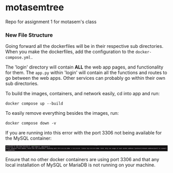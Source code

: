 # motasemtree
Repo for assignment 1 for motasem's class

### New File Structure
Going forward all the dockerfiles will be in their respective sub directories. When you make the dockerfiles, add the configuration to the `docker-compose.yml.` 

The 'login' directory will contain **ALL** the web app pages, and functionality for them. The `app.py` within 'login' will contain all the functions and routes to go between the web apps. Other services can probably go within their own sub directories.

To build the images, containers, and network easily, cd into app and run:

```
docker compose up --build
```

To easily remove everything besides the images, run:

```
docker compose down -v
```

If you are running into this error with the port 3306 not being available for the MySQL container:

![MySQL Port Error](./images/mysql_port_error.jpg)

Ensure that no other docker containers are using port 3306 and that any local installation of MySQL or MariaDB is not running on your machine.